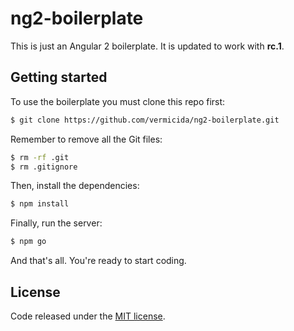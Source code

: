 
# ng2-boilerplate

This is just an Angular 2 boilerplate. It is updated to work with **rc.1**.

## Getting started

To use the boilerplate you must clone this repo first:
```bash
$ git clone https://github.com/vermicida/ng2-boilerplate.git
```

Remember to remove all the Git files:
```bash
$ rm -rf .git
$ rm .gitignore
```

Then, install the dependencies:
```bash
$ npm install
```

Finally, run the server:
```bash
$ npm go
```

And that's all. You're ready to start coding.

## License

Code released under the [MIT license](./LICENSE).
